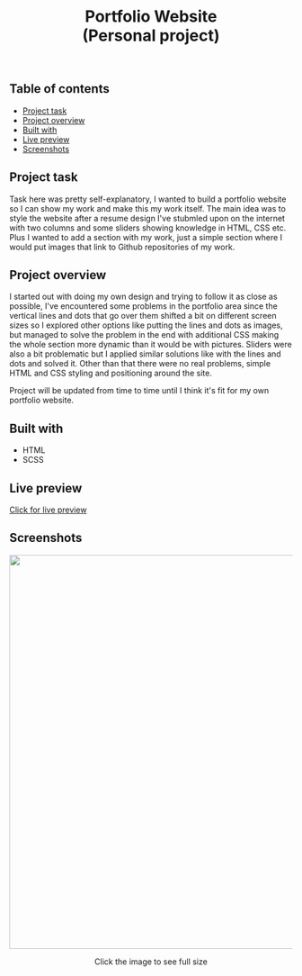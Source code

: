 <h1 align="center">
  Portfolio Website
  <br>
  (Personal project)
</h1>
<br>


## Table of contents
- [Project task](#project-task)
- [Project overview](#project-overview)
- [Built with](#built-with)
- [Live preview](#live-preview)
- [Screenshots](#screenshots)


## Project task
Task here was pretty self-explanatory, I wanted to build a portfolio website so I can show my work and make this my work itself. The main idea was to style the website after a resume design I've stubmled upon on the internet with two columns and some sliders showing knowledge in HTML, CSS etc. Plus I wanted to add a section with my work, just a simple section where I would put images that link to Github repositories of my work. 

## Project overview
I started out with doing my own design and trying to follow it as close as possible, I've encountered some problems in the portfolio area since the vertical lines and dots that go over them shifted a bit on different screen sizes so I explored other options like putting the lines and dots as images, but managed to solve the problem in the end with additional CSS making the whole section more dynamic than it would be with pictures. Sliders were also a bit problematic but I applied similar solutions like with the lines and dots and solved it. Other than that there were no real problems, simple HTML and CSS styling and positioning around the site. 

Project will be updated from time to time until I think it's fit for my own portfolio website.

## Built with
- HTML
- SCSS

## Live preview
[Click for live preview](https://portfolio-website-omam69bml-dtomicic.vercel.app/)

## Screenshots
<p align="center">
<img width="700" src="https://user-images.githubusercontent.com/25035576/153863283-85de123d-fe9a-4281-8857-75e82e66d180.png">
  
  <p align="center">Click the image to see full size</p>

</p>
